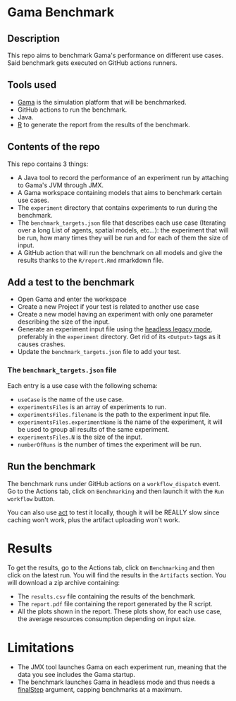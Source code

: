 # Gama Benchmark

## Description

This repo aims to benchmark Gama's performance on different use cases. Said benchmark gets executed on GitHub actions runners.

## Tools used

- [Gama](https://gama-platform.org/) is the simulation platform that will be benchmarked.
- GitHub actions to run the benchmark.
- Java.
- [R](https://www.r-project.org/) to generate the report from the results of the benchmark.

## Contents of the repo
This repo contains 3 things: 

- A Java tool to record the performance of an experiment run by attaching to Gama's JVM through JMX.
- A Gama workspace containing models that aims to benchmark certain use cases.
- The `experiment` directory that contains experiments to run during the benchmark.
- The `benchmark_targets.json` file that describes each use case (Iterating over a long List of agents, spatial models, etc...): the experiment that will be run, how many times they will be run and for each of them the size of input.
- A GitHub action that will run the benchmark on all models and give the results thanks to the `R/report.Rmd` rmarkdown file.


## Add a test to the benchmark

- Open Gama and enter the workspace
- Create a new Project if your test is related to another use case
- Create a new model having an experiment with only one parameter describing the size of the input.
- Generate an experiment input file using the [headless legacy mode](https://gama-platform.org/wiki/HeadlessLegacy), preferably in the `experiment` directory. Get rid of its `<Output>` tags as it causes crashes.
- Update the `benchmark_targets.json` file to add your test.

### The `benchmark_targets.json` file

Each entry is a use case with the following schema: 
- `useCase` is the name of the use case.
- `experimentsFiles` is an array of experiments to run.
- `experimentsFiles.filename` is the path to the experiment input file.
- `experimentsFiles.experimentName` is the name of the experiment, it will be used to group all results of the same experiment.
- `experimentsFiles.N` is the size of the input.
- `numberOfRuns` is the number of times the experiment will be run.

## Run the benchmark

The benchmark runs under GitHub actions on a `workflow_dispatch` event. Go to the Actions tab, click on `Benchmarking` and then launch it with the `Run workflow` button.

You can also use [act](https://github.com/nektos/act) to test it locally, though it will be REALLY slow since caching won't work, plus the artifact uploading won't work.

# Results

To get the results, go to the Actions tab, click on `Benchmarking` and then click on the latest run. You will find the results in the `Artifacts` section.
You will download a zip archive containing:

- The `results.csv` file containing the results of the benchmark.
- The `report.pdf` file containing the report generated by the R script.
- All the plots shown in the report. These plots show, for each use case, the average resources consumption depending on input size.

# Limitations

- The JMX tool launches Gama on each experiment run, meaning that the data you see includes the Gama startup.
- The benchmark launches Gama in headless mode and thus needs a [finalStep](https://gama-platform.org/wiki/HeadlessLegacy#simulation) argument, capping benchmarks at a maximum.